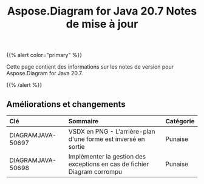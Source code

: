 ﻿---
title: Aspose.Diagram for Java 20.7 Notes de mise à jour
type: docs
weight: 15
url: /fr/java/aspose-diagram-for-java-20-7-release-notes/
---
{{% alert color="primary" %}} 

Cette page contient des informations sur les notes de version pour Aspose.Diagram for Java 20.7.

{{% /alert %}} 
## **Améliorations et changements**

|**Clé**|**Sommaire**|**Catégorie**|
|:- |:- |:- |
|DIAGRAMJAVA-50697|VSDX en PNG - L'arrière-plan d'une forme est inversé en sortie|Punaise|
|DIAGRAMJAVA-50698|Implémenter la gestion des exceptions en cas de fichier Diagram corrompu|Punaise|

